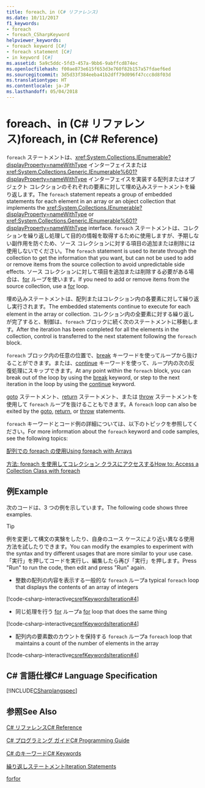 ```yaml
---
title: foreach、in (C# リファレンス)
ms.date: 10/11/2017
f1_keywords:
- foreach
- foreach_CSharpKeyword
helpviewer_keywords:
- foreach keyword [C#]
- foreach statement [C#]
- in keyword [C#]
ms.assetid: 5a9c5ddc-5fd3-457a-9bb6-9abffcd874ec
ms.openlocfilehash: f00ae873e615f653d3e760f82b157a57fdaef6ed
ms.sourcegitcommit: 3d5d33f384eeba41b2dff79d096f47ccc8d8f03d
ms.translationtype: HT
ms.contentlocale: ja-JP
ms.lasthandoff: 05/04/2018
---
```

# <a name="foreach-in-c-reference"></a><span data-ttu-id="e34dc-102">foreach、in (C# リファレンス)</span><span class="sxs-lookup"><span data-stu-id="e34dc-102">foreach, in (C# Reference)</span></span>
<span data-ttu-id="e34dc-103">`foreach` ステートメントは、<xref:System.Collections.IEnumerable?displayProperty=nameWithType> インターフェイスまたは <xref:System.Collections.Generic.IEnumerable%601?displayProperty=nameWithType> インターフェイスを実装する配列またはオブジェクト コレクションのそれぞれの要素に対して埋め込みステートメントを繰り返します。</span><span class="sxs-lookup"><span data-stu-id="e34dc-103">The `foreach` statement repeats a group of embedded statements for each element in an array or an object collection that implements the <xref:System.Collections.IEnumerable?displayProperty=nameWithType> or <xref:System.Collections.Generic.IEnumerable%601?displayProperty=nameWithType> interface.</span></span> <span data-ttu-id="e34dc-104">`foreach` ステートメントは、コレクションを繰り返し処理して目的の情報を取得するために使用しますが、予期しない副作用を防ぐため、ソース コレクションに対する項目の追加または削除には使用しないでください。</span><span class="sxs-lookup"><span data-stu-id="e34dc-104">The `foreach` statement is used to iterate through the collection to get the information that you want, but can not be used to add or remove items from the source collection to avoid unpredictable side effects.</span></span> <span data-ttu-id="e34dc-105">ソース コレクションに対して項目を追加または削除する必要がある場合は、[for](for.md) ループを使います。</span><span class="sxs-lookup"><span data-stu-id="e34dc-105">If you need to add or remove items from the source collection, use a [for](for.md) loop.</span></span>
  
 <span data-ttu-id="e34dc-106">埋め込みステートメントは、配列またはコレクション内の各要素に対して繰り返し実行されます。</span><span class="sxs-lookup"><span data-stu-id="e34dc-106">The embedded statements continue to execute for each element in the array or collection.</span></span> <span data-ttu-id="e34dc-107">コレクション内の全要素に対する繰り返しが完了すると、制御は、`foreach` ブロックに続く次のステートメントに移動します。</span><span class="sxs-lookup"><span data-stu-id="e34dc-107">After the iteration has been completed for all the elements in the collection, control is transferred to the next statement following the `foreach` block.</span></span>
  
 <span data-ttu-id="e34dc-108">`foreach` ブロック内の任意の位置で、[break](break.md) キーワードを使ってループから抜けることができます。または、[continue](continue.md) キーワードを使って、ループ内の次の反復処理にスキップできます。</span><span class="sxs-lookup"><span data-stu-id="e34dc-108">At any point within the `foreach` block, you can break out of the loop by using the [break](break.md) keyword, or step to the next iteration in the loop by using the [continue](continue.md) keyword.</span></span>

 <span data-ttu-id="e34dc-109">[goto](goto.md) ステートメント、[return](return.md) ステートメント、または [throw](throw.md) ステートメントを使用して `foreach` ループを抜けることもできます。</span><span class="sxs-lookup"><span data-stu-id="e34dc-109">A `foreach` loop can also be exited by the [goto](goto.md), [return](return.md), or [throw](throw.md) statements.</span></span>

 <span data-ttu-id="e34dc-110">`foreach` キーワードとコード例の詳細については、以下のトピックを参照してください。</span><span class="sxs-lookup"><span data-stu-id="e34dc-110">For more information about the `foreach` keyword and code samples, see the following topics:</span></span>  

 [<span data-ttu-id="e34dc-111">配列での foreach の使用</span><span class="sxs-lookup"><span data-stu-id="e34dc-111">Using foreach with Arrays</span></span>](../../programming-guide/arrays/using-foreach-with-arrays.md)  

 [<span data-ttu-id="e34dc-112">方法: foreach を使用してコレクション クラスにアクセスする</span><span class="sxs-lookup"><span data-stu-id="e34dc-112">How to: Access a Collection Class with foreach</span></span>](../../programming-guide/classes-and-structs/how-to-access-a-collection-class-with-foreach.md)  

## <a name="example"></a><span data-ttu-id="e34dc-113">例</span><span class="sxs-lookup"><span data-stu-id="e34dc-113">Example</span></span>
 <span data-ttu-id="e34dc-114">次のコードは、3 つの例を示しています。</span><span class="sxs-lookup"><span data-stu-id="e34dc-114">The following code shows three examples.</span></span>

> [!TIP]
> <span data-ttu-id="e34dc-115">例を変更して構文の実験をしたり、自身のユース ケースにより近い異なる使用方法を試したりできます。</span><span class="sxs-lookup"><span data-stu-id="e34dc-115">You can modify the examples to experiment with the syntax and try different usages that are more similar to your use case.</span></span> <span data-ttu-id="e34dc-116">「実行」を押してコードを実行し、編集したら再び「実行」を押します。</span><span class="sxs-lookup"><span data-stu-id="e34dc-116">Press "Run" to run the code, then edit and press "Run" again.</span></span>

-   <span data-ttu-id="e34dc-117">整数の配列の内容を表示する一般的な `foreach` ループ</span><span class="sxs-lookup"><span data-stu-id="e34dc-117">a typical `foreach` loop that displays the contents of an array of integers</span></span>

[!code-csharp-interactive[csrefKeywordsIteration#4](./codesnippet/CSharp/foreach-in_1.cs#L12-L26)]

-   <span data-ttu-id="e34dc-118">同じ処理を行う [for](../../../csharp/language-reference/keywords/for.md) ループ</span><span class="sxs-lookup"><span data-stu-id="e34dc-118">a [for](../../../csharp/language-reference/keywords/for.md) loop that does the same thing</span></span>

[!code-csharp-interactive[csrefKeywordsIteration#4](./codesnippet/CSharp/foreach-in_1.cs#L31-L46)]

-   <span data-ttu-id="e34dc-119">配列内の要素数のカウントを保持する `foreach` ループ</span><span class="sxs-lookup"><span data-stu-id="e34dc-119">a `foreach` loop that maintains a count of the number of elements in the array</span></span>

[!code-csharp-interactive[csrefKeywordsIteration#4](./codesnippet/CSharp/foreach-in_1.cs#L51-L69)]
 
## <a name="c-language-specification"></a><span data-ttu-id="e34dc-120">C# 言語仕様</span><span class="sxs-lookup"><span data-stu-id="e34dc-120">C# Language Specification</span></span>
[!INCLUDE[CSharplangspec](~/includes/csharplangspec-md.md)]

## <a name="see-also"></a><span data-ttu-id="e34dc-121">参照</span><span class="sxs-lookup"><span data-stu-id="e34dc-121">See Also</span></span>  

[<span data-ttu-id="e34dc-122">C# リファレンス</span><span class="sxs-lookup"><span data-stu-id="e34dc-122">C# Reference</span></span>](../index.md)

[<span data-ttu-id="e34dc-123">C# プログラミング ガイド</span><span class="sxs-lookup"><span data-stu-id="e34dc-123">C# Programming Guide</span></span>](../../programming-guide/index.md)

[<span data-ttu-id="e34dc-124">C# のキーワード</span><span class="sxs-lookup"><span data-stu-id="e34dc-124">C# Keywords</span></span>](index.md)

[<span data-ttu-id="e34dc-125">繰り返しステートメント</span><span class="sxs-lookup"><span data-stu-id="e34dc-125">Iteration Statements</span></span>](iteration-statements.md)

[<span data-ttu-id="e34dc-126">for</span><span class="sxs-lookup"><span data-stu-id="e34dc-126">for</span></span>](for.md)
